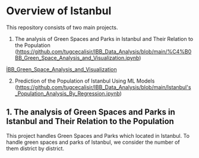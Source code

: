 # Overview of Istanbul

This repository consists of two main projects. 
1. The analysis of Green Spaces and Parks in Istanbul and Their Relation to the Population (https://github.com/tugcecalisir/IBB_Data_Analysis/blob/main/%C4%B0BB_Green_Space_Analysis_and_Visualization.ipynb)

<a href = "https://github.com/tugcecalisir/IBB_Data_Analysis/blob/main/%C4%B0BB_Green_Space_Analysis_and_Visualization.ipynb" > İBB_Green_Space_Analysis_and_Visualization </a>


2. Prediction of the Population of Istanbul Using ML Models (https://github.com/tugcecalisir/IBB_Data_Analysis/blob/main/Istanbul's_Population_Analysis_By_Regression.ipynb)

## 1. The analysis of Green Spaces and Parks in Istanbul and Their Relation to the Population

This project handles Green Spaces and Parks which located in Istanbul. To handle green spaces and parks of Istanbul, we consider the number of them district by district. 
